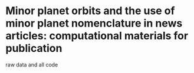 # Minor planet orbits and the use of minor planet nomenclature in news articles: computational materials for publication


raw data and all code
